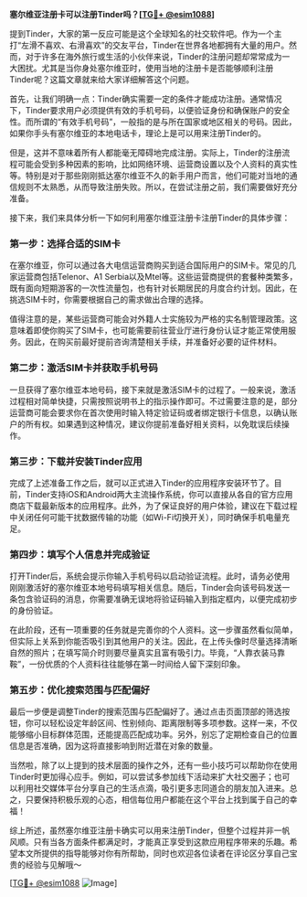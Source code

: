 **塞尔维亚注册卡可以注册Tinder吗？[[TG💪+ @esim1088](https://t.me/s/esim1088)]**

提到Tinder，大家的第一反应可能是这个全球知名的社交软件吧。作为一个主打“左滑不喜欢、右滑喜欢”的交友平台，Tinder在世界各地都拥有大量的用户。然而，对于许多在海外旅行或生活的小伙伴来说，Tinder的注册问题却常常成为一大困扰。尤其是当你身处塞尔维亚时，使用当地的注册卡是否能够顺利注册Tinder呢？这篇文章就来给大家详细解答这个问题。

首先，让我们明确一点：Tinder确实需要一定的条件才能成功注册。通常情况下，Tinder要求用户必须提供有效的手机号码，以便验证身份和确保账户的安全性。而所谓的“有效手机号码”，一般指的是与所在国家或地区相关的号码。因此，如果你手头有塞尔维亚的本地电话卡，理论上是可以用来注册Tinder的。

但是，这并不意味着所有人都能毫无障碍地完成注册。实际上，Tinder的注册流程可能会受到多种因素的影响，比如网络环境、运营商设置以及个人资料的真实性等。特别是对于那些刚刚抵达塞尔维亚不久的新手用户而言，他们可能对当地的通信规则不太熟悉，从而导致注册失败。所以，在尝试注册之前，我们需要做好充分准备。

接下来，我们来具体分析一下如何利用塞尔维亚注册卡注册Tinder的具体步骤：

### **第一步：选择合适的SIM卡**
在塞尔维亚，你可以通过各大电信运营商购买到适合国际用户的SIM卡。常见的几家运营商包括Telenor、A1 Serbia以及Mtel等。这些运营商提供的套餐种类繁多，既有面向短期游客的一次性流量包，也有针对长期居民的月度合约计划。因此，在挑选SIM卡时，你需要根据自己的需求做出合理的选择。

值得注意的是，某些运营商可能会对外籍人士实施较为严格的实名制管理政策。这意味着即使你购买了SIM卡，也可能需要前往营业厅进行身份认证才能正常使用服务。因此，在购买前最好提前咨询清楚相关手续，并准备好必要的证件材料。

### **第二步：激活SIM卡并获取手机号码**
一旦获得了塞尔维亚本地号码，接下来就是激活SIM卡的过程了。一般来说，激活过程相对简单快捷，只需按照说明书上的指示操作即可。不过需要注意的是，部分运营商可能会要求你在首次使用时输入特定验证码或者绑定银行卡信息，以确认账户的所有权。如果遇到这种情况，建议你提前准备好相关资料，以免耽误后续操作。

### **第三步：下载并安装Tinder应用**
完成了上述准备工作之后，就可以正式进入Tinder的应用程序安装环节了。目前，Tinder支持iOS和Android两大主流操作系统，你可以直接从各自的官方应用商店下载最新版本的应用程序。此外，为了保证良好的用户体验，建议在下载过程中关闭任何可能干扰数据传输的功能（如Wi-Fi切换开关），同时确保手机电量充足。

### **第四步：填写个人信息并完成验证**
打开Tinder后，系统会提示你输入手机号码以启动验证流程。此时，请务必使用刚刚激活好的塞尔维亚本地号码填写相关信息。随后，Tinder会向该号码发送一条包含验证码的消息，你需要准确无误地将验证码输入到指定框内，以便完成初步的身份验证。

在此阶段，还有一项重要的任务就是完善你的个人资料。这一步骤虽然看似简单，但实际上关系到你能否吸引到其他用户的关注。因此，在上传头像时尽量选择清晰自然的照片；在填写简介时则要尽量真实且富有吸引力。毕竟，“人靠衣装马靠鞍”，一份优质的个人资料往往能够在第一时间给人留下深刻印象。

### **第五步：优化搜索范围与匹配偏好**
最后一步便是调整Tinder的搜索范围与匹配偏好了。通过点击页面顶部的筛选按钮，你可以轻松设定年龄区间、性别倾向、距离限制等多项参数。这样一来，不仅能够缩小目标群体范围，还能提高匹配成功率。另外，别忘了定期检查自己的位置信息是否准确，因为这将直接影响到附近潜在对象的数量。

当然啦，除了以上提到的技术层面的操作之外，还有一些小技巧可以帮助你在使用Tinder时更加得心应手。例如，可以尝试多参加线下活动来扩大社交圈子；也可以利用社交媒体平台分享自己的生活点滴，吸引更多志同道合的朋友加入进来。总之，只要保持积极乐观的心态，相信每位用户都能在这个平台上找到属于自己的幸福！

综上所述，虽然塞尔维亚注册卡确实可以用来注册Tinder，但整个过程并非一帆风顺。只有当各方面条件都满足时，才能真正享受到这款应用程序带来的乐趣。希望本文所提供的指导能够对你有所帮助，同时也欢迎各位读者在评论区分享自己宝贵的经验与见解哦～ 

[[TG💪+ @esim1088](https://t.me/s/esim1088) ![Image](https://i.postimg.cc/4NQfJmqS/Snipaste-2025-05-13-00-14-12.png)]
